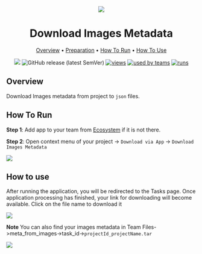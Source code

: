 <div align="center" markdown>
<img src="https://i.imgur.com/g7EsEGO.png"/>

# Download Images Metadata


<p align="center">
  <a href="#Overview">Overview</a> •
  <a href="#Preparation">Preparation</a> •
  <a href="#How-To-Run">How To Run</a> •
  <a href="#How-To-Use">How To Use</a>
</p>

[![](https://img.shields.io/badge/slack-chat-green.svg?logo=slack)](https://supervise.ly/slack)
![GitHub release (latest SemVer)](https://img.shields.io/github/v/release/supervisely-ecosystem/https://github.com/supervisely-ecosystem/download_metadata)
[![views](https://app.supervise.ly/public/api/v3/ecosystem.counters?repo=supervisely-ecosystem/https://github.com/supervisely-ecosystem/upload_metadata&counter=views&label=views)](https://supervise.ly)
[![used by teams](https://app.supervise.ly/public/api/v3/ecosystem.counters?repo=supervisely-ecosystem/https://github.com/supervisely-ecosystem/download_metadata-format&counter=downloads&label=used%20by%20teams)](https://supervise.ly)
[![runs](https://app.supervise.ly/public/api/v3/ecosystem.counters?repo=supervisely-ecosystem/https://github.com/supervisely-ecosystem/download_metadata&counter=runs&label=runs&123)](https://supervise.ly)

</div>

## Overview

Download Images metadata from project to `json` files.


## How To Run 
**Step 1**: Add app to your team from [Ecosystem](https://ecosystem.supervise.ly/apps/download_metadata) if it is not there.

**Step 2**: Open context menu of your project -> `Download via App` -> `Download Images Metadata` 

<img src="https://i.imgur.com/HVBMyL9.png"/>


## How to use

After running the application, you will be redirected to the Tasks page. Once application processing has finished, your link for downloading will become available. Click on the file name to download it

<img src="https://i.imgur.com/utZ05Aj.png"/>

**Note** You can also find your images metadata in Team Files->meta_from_images->task_id->`projectId_projectName.tar`

<img src="https://i.imgur.com/a5cNB5K.png"/>
